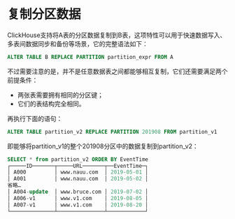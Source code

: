 # 复制分区数据

ClickHouse支持将A表的分区数据复制到B表，这项特性可以用于快速数据写入、多表间数据同步和备份等场景，它的完整语法如下：

```sql
ALTER TABLE B REPLACE PARTITION partition_expr FROM A
```

不过需要注意的是，并不是任意数据表之间都能够相互复制，它们还需要满足两个前提条件：

- 两张表需要拥有相同的分区键；
- 它们的表结构完全相同。

再执行下面的语句：

```sql
ALTER TABLE partition_v2 REPLACE PARTITION 201908 FROM partition_v1
```

即能够将partition_v1的整个201908分区中的数据复制到partition_v2：

```sql
SELECT * from partition_v2 ORDER BY EventTime
┌─────ID───────┬─────URL───────┬──EventTime─┐
│ A000         │ www.nauu.com  │ 2019-05-01 │
│ A001         │ www.nauu.com  │ 2019-05-02 │
省略…
│ A004-update  │ www.bruce.com │ 2019-07-02 │
│ A006-v1      │ www.v1.com    │ 2019-08-05 │
│ A007-v1      │ www.v1.com    │ 2019-08-20 │
└──────────────┴───────────────┴────────────┘
```
